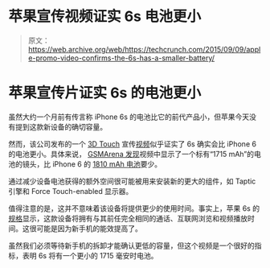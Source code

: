 # 苹果宣传视频证实 6s 电池更小 

> 原文：<https://web.archive.org/web/https://techcrunch.com/2015/09/09/apple-promo-video-confirms-the-6s-has-a-smaller-battery/>

# 苹果宣传片证实 6s 的电池更小

虽然大约一个月前有传言称 iPhone 6s 的电池比它的前代产品小，但苹果今天没有提到这款新设备的确切容量。

然而，该公司发布的一个 [3D Touch](https://web.archive.org/web/20221224151655/https://techcrunch.com/2015/09/09/apple-brings-3d-touch-to-the-iphone-6s/) 宣传[视频](https://web.archive.org/web/20221224151655/https://www.youtube.com/watch?v=cSTEB8cdQwo)似乎证实了 6s 确实会比 iPhone 6 的电池更小。具体来说， [GSMArena 发现](https://web.archive.org/web/20221224151655/http://www.gsmarena.com/apple_promo_video_appears_to_confirm_that_iphone_6s_features_1715_mah_battery-news-13940.php)视频中显示了一个标有“1715 mAh”的电池的镜头，比 iPhone 6 的 [1810 mAh 电池](https://web.archive.org/web/20221224151655/http://9to5mac.com/2014/09/19/iphone-6-teardown-reveals-larger-1810-mah-battery-inline-with-screen-size-increase/)要少。

通过减少设备电池获得的额外空间很可能被用来安装新的更大的组件，如 Taptic 引擎和 Force Touch-enabled 显示器。

值得注意的是，这并不意味着该设备将提供更少的使用时间。事实上，苹果 6s 的[规格](https://web.archive.org/web/20221224151655/http://www.apple.com/iphone-6s/specs/)显示，这款设备将拥有与其前任完全相同的通话、互联网浏览和视频播放时间。这很可能是因为新手机的能效提高了。

虽然我们必须等待新手机的拆卸才能确认更低的容量，但这个视频是一个很好的指标，表明 6s 将有一个更小的 1715 毫安时电池。